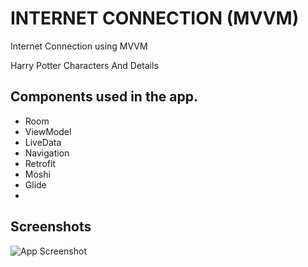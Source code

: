 
# INTERNET CONNECTION (MVVM)

Internet Connection using MVVM

Harry Potter Characters And Details




## Components used in the app.

- Room
- ViewModel
- LiveData
- Navigation
- Retrofit
- Moshi
- Glide
- 

## Screenshots

![App Screenshot](C:\Users\MERT\Documents\YAZILIMPROJELER\Android_12_Bootcamp_Canli_Dersler\ikinciTur\InternetHarryPotter\app\src\main\java\com\androiddev\internetharrypotter\images\Screenshot_20220302-160404.png)



